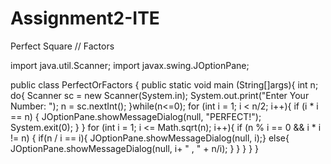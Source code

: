 # Assignment2-ITE
Perfect Square // Factors

import java.util.Scanner;
import javax.swing.JOptionPane;

public class PerfectOrFactors
{
public static void main (String[]args){
int n;
do{
Scanner sc = new Scanner(System.in);
System.out.print("Enter Your Number: ");
n = sc.nextInt();
}while(n<=0);
for (int i = 1; i < n/2; i++){
    if (i * i == n)
    {
        JOptionPane.showMessageDialog(null, "PERFECT!");
        System.exit(0);
    }
}
for (int i = 1; i <= Math.sqrt(n); i++){
     if (n % i == 0 && i * i != n) 
     {
        if(n / i == i){
        JOptionPane.showMessageDialog(null, i);}
        else{
        JOptionPane.showMessageDialog(null,   i+ " , " + n/i);
    }
}
}
}
}
